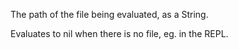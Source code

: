 The path of the file being evaluated, as a String.

  Evaluates to nil when there is no file, eg. in the REPL.